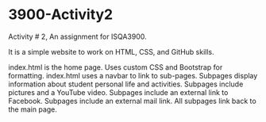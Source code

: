 # 3900-Activity2
Activity # 2, An assignment for ISQA3900. 

It is a simple website to work on HTML, CSS, and GitHub skills. 

index.html is the home page. 
Uses custom CSS and Bootstrap for formatting. 
index.html uses a navbar to link to sub-pages. 
Subpages display information about student personal life and activities. 
Subpages include pictures and a YouTube video. 
Subpages include an external link to Facebook.
Subpages include an external mail link.
All subpages link back to the main page. 
